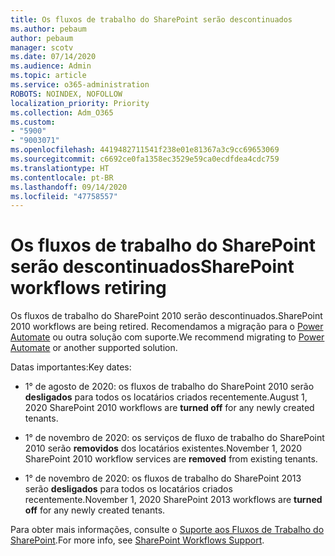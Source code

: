 ```yaml
---
title: Os fluxos de trabalho do SharePoint serão descontinuados
ms.author: pebaum
author: pebaum
manager: scotv
ms.date: 07/14/2020
ms.audience: Admin
ms.topic: article
ms.service: o365-administration
ROBOTS: NOINDEX, NOFOLLOW
localization_priority: Priority
ms.collection: Adm_O365
ms.custom:
- "5900"
- "9003071"
ms.openlocfilehash: 4419482711541f238e01e81367a3c9cc69653069
ms.sourcegitcommit: c6692ce0fa1358ec3529e59ca0ecdfdea4cdc759
ms.translationtype: HT
ms.contentlocale: pt-BR
ms.lasthandoff: 09/14/2020
ms.locfileid: "47758557"
---
```

# <a name="sharepoint-workflows-retiring"></a><span data-ttu-id="81775-102">Os fluxos de trabalho do SharePoint serão descontinuados</span><span class="sxs-lookup"><span data-stu-id="81775-102">SharePoint workflows retiring</span></span>

<span data-ttu-id="81775-103">Os fluxos de trabalho do SharePoint 2010 serão descontinuados.</span><span class="sxs-lookup"><span data-stu-id="81775-103">SharePoint 2010 workflows are being retired.</span></span> <span data-ttu-id="81775-104">Recomendamos a migração para o [Power Automate](https://docs.microsoft.com/power-automate/getting-started) ou outra solução com suporte.</span><span class="sxs-lookup"><span data-stu-id="81775-104">We recommend migrating to [Power Automate](https://docs.microsoft.com/power-automate/getting-started) or another supported solution.</span></span> 

<span data-ttu-id="81775-105">Datas importantes:</span><span class="sxs-lookup"><span data-stu-id="81775-105">Key dates:</span></span>

- <span data-ttu-id="81775-106">1° de agosto de 2020: os fluxos de trabalho do SharePoint 2010 serão **desligados** para todos os locatários criados recentemente.</span><span class="sxs-lookup"><span data-stu-id="81775-106">August 1, 2020 SharePoint 2010 workflows are **turned off** for any newly created tenants.</span></span>

- <span data-ttu-id="81775-107">1° de novembro de 2020: os serviços de fluxo de trabalho do SharePoint 2010 serão **removidos** dos locatários existentes.</span><span class="sxs-lookup"><span data-stu-id="81775-107">November 1, 2020 SharePoint 2010 workflow services are **removed** from existing tenants.</span></span>

- <span data-ttu-id="81775-108">1° de novembro de 2020: os fluxos de trabalho do SharePoint 2013 serão **desligados** para todos os locatários criados recentemente.</span><span class="sxs-lookup"><span data-stu-id="81775-108">November 1, 2020 SharePoint 2013 workflows are **turned off** for any newly created tenants.</span></span>

<span data-ttu-id="81775-109">Para obter mais informações, consulte o [Suporte aos Fluxos de Trabalho do SharePoint](https://aka.ms/sp-workflows-support).</span><span class="sxs-lookup"><span data-stu-id="81775-109">For more info, see [SharePoint Workflows Support](https://aka.ms/sp-workflows-support).</span></span>